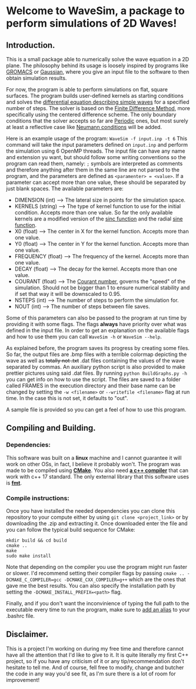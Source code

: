 # Welcome to WaveSim, a package to perform simulations of 2D Waves!

## Introduction.

This is a small package able to numerically solve the wave equation in a 2D plane. The philosophy behind its usage is loosely inspired by programs like [GROMACS](https://www.gromacs.org/) or [Gaussian](https://gaussian.com/), where you give an input file to the software to then obtain simulation results.

For now, the program is able to perform simulations on flat, square surfaces. The program builds user-defined kernels as starting conditions and solves the [differential equation describing simple waves](https://en.wikipedia.org/wiki/Wave_equation) for a specified number of steps. The solver is based on the [Finite Difference Method](https://en.wikipedia.org/wiki/Finite_difference_method), more specifically using the centered difference scheme. The only boundary conditions that the solver accepts so far are [Periodic](https://en.wikipedia.org/wiki/Periodic_boundary_conditions) ones, but most surely at least a reflective case like [Neumann conditions](https://en.wikipedia.org/wiki/Neumann_boundary_condition) will be added.

Here is an example usage of the program:
```WaveSim -f input.inp -t 6```
This command will take the input parameters defined on ```input.inp``` and perform the simulation using 6 OpenMP threads. The input file can have any name and extension yu want, but should follow some writing conventions so the program can read them, namely: ```;``` symbols are interpreted as comments and therefore anything after them in the same line are not parsed to the program, and the parameters are defined as ```<paramenter> = <value>```. If a parameter can accept more than one value, these should be separated by just blank spaces. The available parameters are:

- DIMENSION (int)    --> The lateral size in points for the simulation space.
- KERNELS   (string) --> The type of kernel function to use for the initial condition. Accepts more than one value. So far the only available kernels are a modified version of the [sinc function](https://en.wikipedia.org/wiki/Sinc_function) and the radial [sine function](https://en.wikipedia.org/wiki/Sine_and_cosine). 
- X0        (float)  --> The center in X for the kernel function. Accepts more than one value.
- Y0        (float)  --> The center in Y for the kernel function. Accepts more than one value.
- FREQUENCY (float)  --> The frequency of the kernel. Accepts more than one value.
- DECAY     (float)  --> The decay for the kernel. Accepts more than one value.
- COURANT   (float)  --> The [Courant number](https://en.wikipedia.org/wiki/Courant%E2%80%93Friedrichs%E2%80%93Lewy_condition), governs the "speed" of the simulation. Should not be bigger than 1 to ensure numerical stability and if set that way it will be downscaled to 0.95.
- NSTEPS    (int)    --> The number of steps to perform the simulation for.
- NOUT      (int)    --> The number of steps between file saves.

Some of this parameters can also be passed to the program at run time by providing it with some flags. The flags **always** have priority over what was defined in the input file. In order to get an explanation on the available flags and how to use them you can call ```WaveSim -h``` or ```WaveSim --help```.

As explained before, the program saves its progress by creating some files. So far, the output files are .bmp files with a terrible colormap depicting the wave as well as ~~totally not .txt~~ .dat files containing the values of the wave separated by commas. An auxiliary python script is also provided to make prettier pictures using said .dat files. By running ```python BuildGraphs.py -h``` you can get info on how to use the script. The files are saved to a folder called FRAMES in the execution directory and their base name can be changed by setting the ```-w <filename>``` or ```--writefile <filename>``` flag at run time. In the case this is not set, it defaults to "out".

A sample file is provided so you can get a feel of how to use this program.
## Compiling and Building.

### Dependencies:

This software was built on a **linux** machine and I cannot guarantee it will work on other OSs, in fact, I believe it probably won't. The program was made to be compiled using [**CMake**](https://cmake.org/). You also need [**a c++ compiler**](https://gcc.gnu.org/) that can work with c++ 17 standard. The only external library that this software uses is [**fmt**](https://github.com/fmtlib/fmt).

### Compile instructions:

Once you have installed the needed dependencies you can clone this repository to your compute either by using
```git clone <project_link>``` or by downloading the .zip and extracting it. Once downloaded enter the file and you can follow the typical build sequence for CMake:

```
mkdir build && cd build
cmake ..
make
sudo make install
```

Note that depending on the compiler you use the program might run faster or slower. I'd recommend setting their compiler flags by passing ```cmake .. -DCMAKE_C_COMPILER=gcc -DCMAKE_CXX_COMPILER=g++``` which are the ones that gave me the best results. You can also specify the installation path by setting the ```-DCMAKE_INSTALL_PREFIX=<path>``` flag.

Finally, and if you don't want the inconvinience of typing the full path to the executable every time to run the program, make sure to [add an alias](https://linuxhint.com/bash_alias/) to your .bashrc file.

## Disclaimer.

This is a project I'm working on during my free time and therefore cannot have all the attention that I'd like to give to it. It is quite literally my first C++ project, so if you have any criticism of it or any tip/recommendation don't hesitate to tell me. And of course, fell free to modify, change and butcher the code in any way you'd see fit, as I'm sure there is a lot of room for improvement!
